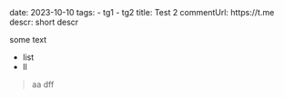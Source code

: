 <meta>
date: 2023-10-10
tags:
  - tg1
  - tg2
title: Test 2
commentUrl: https://t.me
descr: short descr
</meta>

some text

* list
* ll

> aa
> dff
